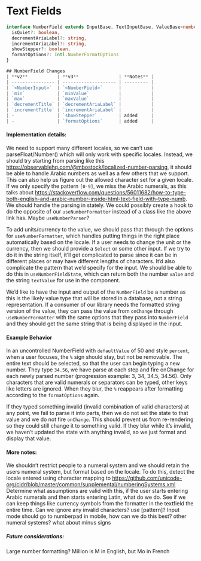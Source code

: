 <!-- Copyright 2020 Adobe. All rights reserved.
This file is licensed to you under the Apache License, Version 2.0 (the "License");
you may not use this file except in compliance with the License. You may obtain a copy
of the License at http://www.apache.org/licenses/LICENSE-2.0
Unless required by applicable law or agreed to in writing, software distributed under
the License is distributed on an "AS IS" BASIS, WITHOUT WARRANTIES OR REPRESENTATIONS
OF ANY KIND, either express or implied. See the License for the specific language
governing permissions and limitations under the License. -->

# Text Fields

```typescript
interface NumberField extends InputBase, TextInputBase, ValueBase<number>, RangeInputBase<number>, Labelable, DOMProps, StyleProps {
  isQuiet?: boolean,
  decrementAriaLabel?: string,
  incrementAriaLabel?: string,
  showStepper?: boolean,
  formatOptions?: Intl.NumberFormatOptions
}

## NumberField Changes
| **v2**           | **v3**               | **Notes** |
| ---------------- | -------------------- | --------- |
| `<NumberInput>`  | `<NumberField>`      |           |
| `min`            | `minValue`           |           |
| `max`            | `maxValue`           |           |
| `decrementTitle` | `decrementAriaLabel` |           |
| `incrementTitle` | `incrementAriaLabel` |           |
| -                | `showStepper`        | added     |
| -                | `formatOptions`      | added     |
```

#### Implementation details:
We need to support many different locales, so we can’t use parseFloat/Number() which will only work with specific locales.
Instead, we should try starting from parsing like this https://observablehq.com/@mbostock/localized-number-parsing,
it should be able to handle Arabic numbers as well as a few others that we support.
This can also help us figure out the allowed character set for a given locale.
If we only specify the pattern `[0-9]`, we miss the Arabic numerals, as this talks about https://stackoverflow.com/questions/56011682/how-to-type-both-english-and-arabic-number-inside-html-text-field-with-type-numb.
We should handle the parsing in stately. We could possibly create a hook to do the opposite of our `useNumberFormatter` instead of a class like the above link has.
Maybe `useNumberParser`?

To add units/currency to the value, we should pass that through the options for `useNumberFormatter`,
which handles putting things in the right place automatically based on the locale.
If a user needs to change the unit or the currency, then we should provide a `Select` or some other input.
If we try to do it in the string itself, it’ll get complicated to parse since it can be in different places or may have different lengths of characters.
It’d also complicate the pattern that we’d specify for the input.
We should be able to do this in `useNumberFieldState`, which can return both the number `value` and the string `textValue` for use in the component.

We’d like to have the input and output of the `NumberField` be a number as this is the likely value type that will be stored in a database, not a string representation.
If a consumer of our library needs the formatted string version of the value, they can pass the value from `onChange` through  `useNumberFormatter` with the same options that they pass into `NumberField` and they should get the same string that is being displayed in the input.

#### Example Behavior
In an uncontrolled NumberField with `defaultValue` of 50 and style `percent`, when a user focuses, the `%` sign should stay, but not be removable.
The entire text should be selected, so that the user can begin typing a new number.
They type `34.56`, we have parse at each step and fire onChange for each newly parsed number (progression example: 3, 34, 34.5, 34.56).
Only characters that are valid numerals or separators can be typed, other keys like letters are ignored.
When they blur, the `%` reappears after formatting according to the `formatOptions` again.

If they typed something invalid (invalid combination of valid characters) at any point, we fail to parse it into parts,
then we do not set the state to that value and we do not fire `onChange`.
This should prevent us from re-rendering so they could still change it to something valid.
If they blur while it’s invalid, we haven’t updated the state with anything invalid, so we just format and display that value.

#### More notes:
We shouldn’t restrict people to a numeral system and we should retain the users numeral system, but format based on the locale.
To do this, detect the locale entered using character mapping to https://github.com/unicode-org/cldr/blob/master/common/supplemental/numberingSystems.xml
Determine what assumptions are valid with this, if the user starts entering Arabic numerals and then starts entering Latin, what do we do.
See if we can keep things like currency symbols from the formatter in the textfield the entire time.
Can we ignore any invalid characters? use [pattern]?
Input mode should go to numberpad in mobile, how can we do this best? other numeral systems? what about minus signs

##### Future considerations:
Large number formatting? Million is M in English, but Mo in French

